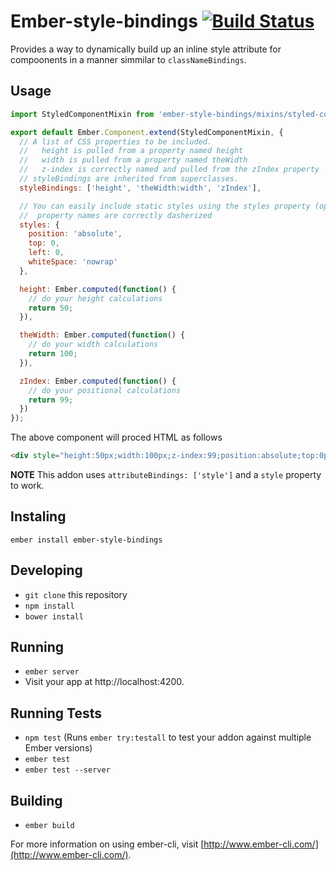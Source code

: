 # Ember-style-bindings [![Build Status](https://travis-ci.org/andrewtimberlake/ember-style-bindings.svg?branch=master)](https://travis-ci.org/andrewtimberlake/ember-style-bindings)

Provides a way to dynamically build up an inline style attribute for compoonents in a manner simmilar to `classNameBindings`.

## Usage

```javascript
import StyledComponentMixin from 'ember-style-bindings/mixins/styled-component';

export default Ember.Component.extend(StyledComponentMixin, {
  // A list of CSS properties to be included.
  //   height is pulled from a property named height
  //   width is pulled from a property named theWidth
  //   z-index is correctly named and pulled from the zIndex property
  // styleBindings are inherited from superclasses.
  styleBindings: ['height', 'theWidth:width', 'zIndex'],

  // You can easily include static styles using the styles property (optional)
  //  property names are correctly dasherized
  styles: {
    position: 'absolute',
    top: 0,
    left: 0,
    whiteSpace: 'nowrap'
  },

  height: Ember.computed(function() {
    // do your height calculations
    return 50;
  }),

  theWidth: Ember.computed(function() {
    // do your width calculations
    return 100;
  }),

  zIndex: Ember.computed(function() {
    // do your positional calculations
    return 99;
  })
});
```

The above component will proced HTML as follows
```html
<div style="height:50px;width:100px;z-index:99;position:absolute;top:0px;left:0px;white-space:nowrap"></div>
```

**NOTE** This addon uses `attributeBindings: ['style']` and a `style` property to work.

## Instaling

`ember install ember-style-bindings`

## Developing

* `git clone` this repository
* `npm install`
* `bower install`

## Running

* `ember server`
* Visit your app at http://localhost:4200.

## Running Tests

* `npm test` (Runs `ember try:testall` to test your addon against multiple Ember versions)
* `ember test`
* `ember test --server`

## Building

* `ember build`

For more information on using ember-cli, visit [http://www.ember-cli.com/](http://www.ember-cli.com/).
